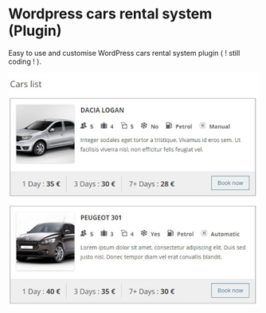 # Wordpress cars rental system (Plugin)
Easy to use and customise WordPress cars rental system plugin ( ! still coding ! ).

![cars list](https://raw.githubusercontent.com/farouk2u/wp-om-cars-rent/master/screenshot.jpeg)
